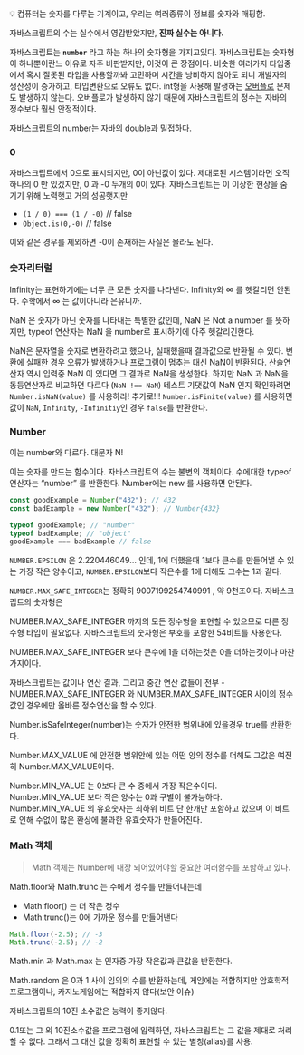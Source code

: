<aside>
💡 컴퓨터는 숫자를 다루는 기계이고, 우리는 여러종류이 정보를 숫자와 매핑함.

</aside>

자바스크립트의 수는 실수에서 영감받았지만, **진짜 실수는 아니다.**



자바스크립트는 **`number`** 라고 하는 하나의 숫자형을 가지고있다. 자바스크립트는 숫자형이 하나뿐이란느 이유로 자주 비판받지만, 이것이 큰 장점이다. 비슷한 여러가지 타입중에서 혹시 잘못된 타입을 사용할까봐 고민하며 시간을 낭비하지 않아도 되니 개발자의 생산성이 증가하고, 타입변환으로 오류도 없다. int형을 사용해 발생하는 [오버플로](https://honey-hyoni-sub.notion.site/3cd673c3a1ab4ebb825103c2bd771355?v=7c8587fe2d1f47e18e1c460af5ce788e&pvs=4) 문제도 발생하지 않는다. 오버플로가 발생하지 않기 때문에 자바스크립트의 정수는 자바의 정수보다 훨씬 안정적이다.

자바스크립트의 number는 자바의 double과 밀접하다.

### 0

자바스크립트에서 0으로 표시되지만, 0이 아닌값이 있다. 제대로된 시스템이라면 오직 하나의 0 만 있겠지만,
0 과 -0 두개의 0이 있다. 자바스크립트는 이 이상한 현상을 숨기기 위해 노력햇고 거의 성공햇지만

- `(1 / 0) === (1 / -0)` // false
- `Object.is(0,-0)`  // false

이와 같은 경우를 제외하면 -0이 존재하는 사실은 몰라도 된다.

### 숫자리터럴

Infinity는 표현하기에는 너무 큰 모든 숫자를 나타낸다. Infinity와 ∞ 를 헷갈리면 안된다. 수학에서 ∞ 는 값이아니라 은유니까.

NaN 은 숫자가 아닌 숫자를 나타내는 특별한 값인데, NaN 은 Not a number 를 뜻하지만,
typeof 연산자는 NaN 을 number로 표시하기에 아주 헷갈리긴한다.

NaN은 문자열을 숫자로 변환하려고 했으나, 실패했을때 결과값으로 반환될 수 있다. 변환에 실패한 경우 오류가 발생하거나 프로그램이 멈추는 대신 NaN이 반환된다. 산술연산자 역시 입력중 NaN 이 있다면 그 결과로 NaN을 생성한다. 하지만 NaN 과 NaN을 동등연산자로 비교하면 다르다 (`NaN !== NaN`)
테스트 기댓값이 NaN 인지 확인하려면 `Number.isNaN(value)` 를 사용하라!
추가로!!!  `Number.isFinite(value)` 를 사용하면 값이 `NaN`, `Infinity`, `-Infinitiy`인 경우 `false`를 반환한다.

### Number

이는 number와 다르다. 대문자 N!

이는 숫자를 만드는 함수이다. 자바스크립트의 수는 불변의 객체이다. 수에대한 typeof 연산자는 “number” 를 반환한다. Number에는 new 를 사용하면 안된다.

```jsx
const goodExample = Number("432"); // 432
const badExample = new Number("432"); // Number{432}

typeof goodExample; // "number"
typeof badExample; // "object"
goodExample === badExample // false
```

`NUMBER.EPSILON` 은 2.220446049… 인데, 1에 더했을때 1보다 큰수를 만들어낼 수 있는 가장 작은 양수이고, `NUMBER.EPSILON`보다 작은수를 1에 더해도 그수는 1과 같다.

`NUMBER.MAX_SAFE_INTEGER`는 정확히 9007199254740991 , 약 9천조이다. 자바스크립트의 숫자형은

NUMBER.MAX_SAFE_INTEGER 까지의 모든 정수형을 표현할 수 있으므로 다른 정수형 타입이 필요없다. 자바스크립트의 숫자형은 부호를 포함한 54비트를 사용한다.

NUMBER.MAX_SAFE_INTEGER 보다 큰수에 1을 더하는것은 0을 더하는것이나 마찬가지이다.

자바스크립트는 값이나 연산 결과, 그리고 중간 연산 값들이 전부 -NUMBER.MAX_SAFE_INTEGER 와 NUMBER.MAX_SAFE_INTEGER 사이의 정수값인 경우에만 올바른 정수연산을 할 수 있다.

Number.isSafeInteger(number)는 숫자가 안전한 범위내에 있을경우 true를 반환한다.

Number.MAX_VALUE 에 안전한 범위안에 있는 어떤 양의 정수를 더해도 그값은 여전히 Number.MAX_VALUE이다.

Number.MIN_VALUE 는 0보다 큰 수 중에서 가장 작은수이다. Number.MIN_VALUE 보다 작은 양수는 0과 구별이 불가능하다. Number.MIN_VALUE 의 유효숫자는 최하위 비트 단 한개만 포함하고 있으며 이 비트로 인해 수없이 많은 환상에 불과한 유효숫자가 만들어진다.

### Math 객체

> Math 객체는 Number에 내장 되어있어야할 중요한 여러함수를 포함하고 있다.
>

Math.floor와 Math.trunc 는 수에서 정수를 만들어내는데

- Math.floor() 는 더 작은 정수
- Math.trunc()는 0에 가까운 정수를 만들어낸다

```jsx
Math.floor(-2.5); // -3
Math.trunc(-2.5); // -2
```

Math.min 과 Math.max 는 인자중 가장 작은값과 큰값을 반환한다.

Math.random 은 0과 1 사이 임의의 수를 반환하는데, 게임에는 적합하지만 암호학적 프로그램이나, 카지노게임에는 적합하지 않다(보안 이슈)

자바스크립트의 10진 소수값은 능력이 좋지않다.

0.1또는 그 외 10진소수값을 프로그램에 입력하면, 자바스크립트는 그 값을 제대로 처리할 수 없다. 그래서 그 대신 값을 정확히 표현할 수 있는 별칭(alias)를 사용.